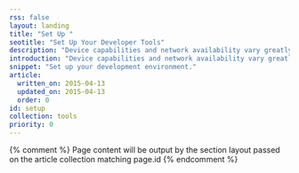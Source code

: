 ```yaml
---
rss: false
layout: landing
title: "Set Up "
seotitle: "Set Up Your Developer Tools"
description: "Device capabilities and network availability vary greatly. Learn what you need in your development toolkit to build an experience that works great on any device."
introduction: "Device capabilities and network availability vary greatly. Learn what you need in your development toolkit to build an experience that works great on any device."
snippet: "Set up your development environment."
article:
  written_on: 2015-04-13
  updated_on: 2015-04-13
  order: 0
id: setup
collection: tools
priority: 0
---
```


{% comment %}
Page content will be output by the section layout passed on the article collection matching page.id
{% endcomment %}
